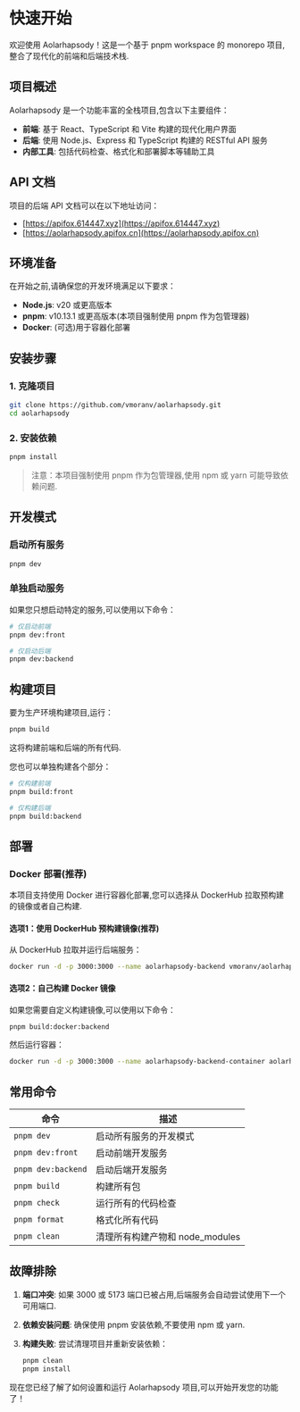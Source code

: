 # 快速开始

欢迎使用 Aolarhapsody！这是一个基于 pnpm workspace 的 monorepo 项目,整合了现代化的前端和后端技术栈.

## 项目概述

Aolarhapsody 是一个功能丰富的全栈项目,包含以下主要组件：

- **前端**: 基于 React、TypeScript 和 Vite 构建的现代化用户界面
- **后端**: 使用 Node.js、Express 和 TypeScript 构建的 RESTful API 服务
- **内部工具**: 包括代码检查、格式化和部署脚本等辅助工具

## API 文档

项目的后端 API 文档可以在以下地址访问：

- [https://apifox.614447.xyz](https://apifox.614447.xyz)
- [https://aolarhapsody.apifox.cn](https://aolarhapsody.apifox.cn)

## 环境准备

在开始之前,请确保您的开发环境满足以下要求：

- **Node.js**: v20 或更高版本
- **pnpm**: v10.13.1 或更高版本(本项目强制使用 pnpm 作为包管理器)
- **Docker**: (可选)用于容器化部署

## 安装步骤

### 1. 克隆项目

```bash
git clone https://github.com/vmoranv/aolarhapsody.git
cd aolarhapsody
```

### 2. 安装依赖

```bash
pnpm install
```

> 注意：本项目强制使用 pnpm 作为包管理器,使用 npm 或 yarn 可能导致依赖问题.

## 开发模式

### 启动所有服务

```bash
pnpm dev
```

### 单独启动服务

如果您只想启动特定的服务,可以使用以下命令：

```bash
# 仅启动前端
pnpm dev:front

# 仅启动后端
pnpm dev:backend
```

## 构建项目

要为生产环境构建项目,运行：

```bash
pnpm build
```

这将构建前端和后端的所有代码.

您也可以单独构建各个部分：

```bash
# 仅构建前端
pnpm build:front

# 仅构建后端
pnpm build:backend
```

## 部署

### Docker 部署(推荐)

本项目支持使用 Docker 进行容器化部署,您可以选择从 DockerHub 拉取预构建的镜像或者自己构建.

#### 选项1：使用 DockerHub 预构建镜像(推荐)

从 DockerHub 拉取并运行后端服务：

```bash
docker run -d -p 3000:3000 --name aolarhapsody-backend vmoranv/aolarhapsody-backend
```

#### 选项2：自己构建 Docker 镜像

如果您需要自定义构建镜像,可以使用以下命令：

```bash
pnpm build:docker:backend
```

然后运行容器：

```bash
docker run -d -p 3000:3000 --name aolarhapsody-backend-container aolarhapsody-backend
```

## 常用命令

| 命令               | 描述                            |
| ------------------ | ------------------------------- |
| `pnpm dev`         | 启动所有服务的开发模式          |
| `pnpm dev:front`   | 启动前端开发服务                |
| `pnpm dev:backend` | 启动后端开发服务                |
| `pnpm build`       | 构建所有包                      |
| `pnpm check`       | 运行所有的代码检查              |
| `pnpm format`      | 格式化所有代码                  |
| `pnpm clean`       | 清理所有构建产物和 node_modules |

## 故障排除

1. **端口冲突**: 如果 3000 或 5173 端口已被占用,后端服务会自动尝试使用下一个可用端口.

2. **依赖安装问题**: 确保使用 pnpm 安装依赖,不要使用 npm 或 yarn.

3. **构建失败**: 尝试清理项目并重新安装依赖：
   ```bash
   pnpm clean
   pnpm install
   ```

现在您已经了解了如何设置和运行 Aolarhapsody 项目,可以开始开发您的功能了！
